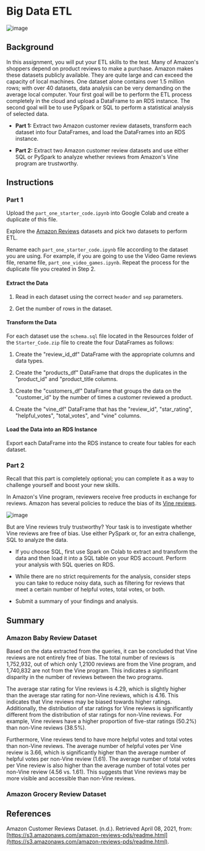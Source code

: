 # Big Data ETL
![image](https://user-images.githubusercontent.com/112406455/222977004-15f38761-8eec-438c-9ba1-74fa15489f44.png)
## Background
In this assignment, you will put your ETL skills to the test. Many of Amazon's shoppers depend on product reviews to make a purchase. Amazon makes these datasets publicly available. They are quite large and can exceed the capacity of local machines. One dataset alone contains over 1.5 million rows; with over 40 datasets, data analysis can be very demanding on the average local computer. Your first goal will be to perform the ETL process completely in the cloud and upload a DataFrame to an RDS instance. The second goal will be to use PySpark or SQL to perform a statistical analysis of selected data.

* **Part 1:** Extract two Amazon customer review datasets, transform each dataset into four DataFrames, and load the DataFrames into an RDS instance.

* **Part 2:** Extract two Amazon customer review datasets and use either SQL or PySpark to analyze whether reviews from Amazon's Vine program are trustworthy.
## Instructions
### Part 1
Upload the `part_one_starter_code.ipynb` into Google Colab and create a duplicate of this file.

Explore the [Amazon Reviews](https://s3.amazonaws.com/amazon-reviews-pds/tsv/index.txt) datasets and pick two datasets to perform ETL.

Rename each `part_one_starter_code.ipynb` file according to the dataset you are using. For example, if you are going to use the Video Game reviews file, rename file, `part_one_video_games.ipynb`. Repeat the process for the duplicate file you created in Step 2.

#### Extract the Data

1. Read in each dataset using the correct `header` and `sep` parameters.

2. Get the number of rows in the dataset.

#### Transform the Data

For each dataset use the `schema.sql` file located in the Resources folder of the `Starter_Code.zip` file to create the four DataFrames as follows:

1. Create the "review_id_df" DataFrame with the appropriate columns and data types.

2. Create the "products_df" DataFrame that drops the duplicates in the "product_id" and "product_title columns.

3. Create the "customers_df" DataFrame that groups the data on the "customer_id" by the number of times a customer reviewed a product.

4. Create the "vine_df" DataFrame that has the "review_id", "star_rating", "helpful_votes", "total_votes", and "vine" columns.

#### Load the Data into an RDS Instance

Export each DataFrame into the RDS instance to create four tables for each dataset.

### Part 2 
Recall that this part is completely optional; you can complete it as a way to challenge yourself and boost your new skills.

In Amazon's Vine program, reviewers receive free products in exchange for reviews. Amazon has several policies to reduce the bias of its [Vine reviews](https://www.amazon.com/vine/about?ie=UTF8).

![image](https://user-images.githubusercontent.com/112406455/222976476-fc0ca662-e455-4eaf-b983-5c8040c7380d.png)

But are Vine reviews truly trustworthy? Your task is to investigate whether Vine reviews are free of bias. Use either PySpark or, for an extra challenge, SQL to analyze the data.

* If you choose SQL, first use Spark on Colab to extract and transform the data and then load it into a SQL table on your RDS account. Perform your analysis with SQL queries on RDS.

* While there are no strict requirements for the analysis, consider steps you can take to reduce noisy data, such as filtering for reviews that meet a certain number of helpful votes, total votes, or both.

* Submit a summary of your findings and analysis.
## Summary
### Amazon Baby Review Dataset
Based on the data extracted from the queries, it can be concluded that Vine reviews are not entirely free of bias. The total number of reviews is 1,752,932, out of which only 1,2100 reviews are from the Vine program, and 1,740,832 are not from the Vine program. This indicates a significant disparity in the number of reviews between the two programs.

The average star rating for Vine reviews is 4.29, which is slightly higher than the average star rating for non-Vine reviews, which is 4.16. This indicates that Vine reviews may be biased towards higher ratings. Additionally, the distribution of star ratings for Vine reviews is significantly different from the distribution of star ratings for non-Vine reviews. For example, Vine reviews have a higher proportion of five-star ratings (50.2%) than non-Vine reviews (38.5%).

Furthermore, Vine reviews tend to have more helpful votes and total votes than non-Vine reviews. The average number of helpful votes per Vine review is 3.66, which is significantly higher than the average number of helpful votes per non-Vine review (1.61). The average number of total votes per Vine review is also higher than the average number of total votes per non-Vine review (4.56 vs. 1.61). This suggests that Vine reviews may be more visible and accessible than non-Vine reviews.
### Amazon Grocery Review Dataset

## References
Amazon Customer Reviews Dataset. (n.d.). Retrieved April 08, 2021, from: [https://s3.amazonaws.com/amazon-reviews-pds/readme.html](https://s3.amazonaws.com/amazon-reviews-pds/readme.html).
